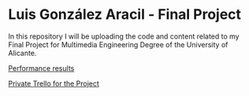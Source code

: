 # Luis González Aracil - Final Project

In this repository I will be uploading the code and content related to my Final Project for Multimedia Engineering Degree of the University of Alicante.

[Performance results](https://docs.google.com/spreadsheets/d/1wXpJJcMRNXa72UibdfpyQjdukwU2EzPT7qyCYGM_JLI/edit?usp=sharing)

[Private Trello for the Project](https://trello.com/b/Nsep43yV/tfg)
